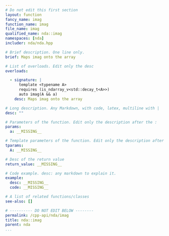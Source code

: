 ```yaml
---
# Do not edit this first section
layout: function
fancy_name: imag
function_name: imag
file_name: imag
qualified_name: nda::imag
namespaces: [nda]
includer: nda/nda.hpp

# Brief description. One line only.
brief: Maps imag onto the array

# List of overloads. Edit only the desc
overloads:

  - signature: |
      template <typename A>
      requires (is_ndarray_v<std::decay_t<A>>)
      auto imag(A && a)
    desc: Maps imag onto the array

# Long description. Any Markdown, with code, latex, multiline with |
desc: ""

# Parameters of the function. Edit only the description after the :
params:
  a: __MISSING__

# Template parameters of the function. Edit only the description after the :
tparams:
  A: __MISSING__

# Desc of the return value
return_value: __MISSING__

# Code example. desc: any markdown to explain it.
example:
  desc: __MISSING__
  code: __MISSING__

# A list of related functions/classes
see-also: []

# ---------- DO NOT EDIT BELOW --------
permalink: /cpp-api/nda/imag
title: nda::imag
parent: nda
...
```



